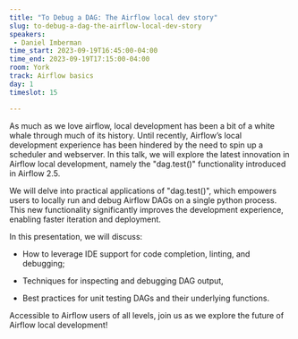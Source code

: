 ```yaml
---
title: "To Debug a DAG: The Airflow local dev story"
slug: to-debug-a-dag-the-airflow-local-dev-story
speakers:
 - Daniel Imberman
time_start: 2023-09-19T16:45:00-04:00
time_end: 2023-09-19T17:15:00-04:00
room: York
track: Airflow basics
day: 1
timeslot: 15

---
```


As much as we love airflow, local development has been a bit of a white whale through much of its history. Until recently, Airflow’s local development experience has been hindered by the need to spin up a scheduler and webserver. In this talk, we will explore the latest innovation in Airflow local development, namely the "dag.test()" functionality introduced in Airflow 2.5.
 
 
 
 We will delve into practical applications of "dag.test()", which empowers users to locally run and debug Airflow DAGs on a single python process. This new functionality significantly improves the development experience, enabling faster iteration and deployment.
 
 
 
 In this presentation, we will discuss:
 
 
 
 * How to leverage IDE support for code completion, linting, and debugging;
 
 * Techniques for inspecting and debugging DAG output,
 
 * Best practices for unit testing DAGs and their underlying functions.
 
 
 
 Accessible to Airflow users of all levels, join us as we explore the future of Airflow local development!